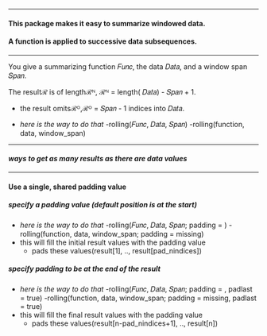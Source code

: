 ----

#### This package makes it easy to summarize windowed data.

#### A function is applied to successive data subsequences.

----

You give a summarizing function 𝐹𝑢𝑛𝑐, the data 𝐷𝑎𝑡𝑎, and a window span 𝑆𝑝𝑎𝑛.  

The resultℛ is of lengthℛᴺ, ℛᴺ = length( 𝐷𝑎𝑡𝑎) - 𝑆𝑝𝑎𝑛 + 1.
- the result omitsℛᴼ,ℛᴼ = 𝑆𝑝𝑎𝑛 - 1 indices into 𝐷𝑎𝑡𝑎.

- _here is the way to do that_
  -rolling(𝐹𝑢𝑛𝑐, 𝐷𝑎𝑡𝑎, 𝑆𝑝𝑎𝑛)
  -rolling(function, data, window_span)

----

#### _ways to get as many results as there are data values_

----

#### Use a single, shared padding value

##### specify a padding value (default position is at the start)

- _here is the way to do that_
  -rolling(𝐹𝑢𝑛𝑐, 𝐷𝑎𝑡𝑎, 𝑆𝑝𝑎𝑛; padding = <value>)
  -rolling(function, data, window_span; padding = missing)
- this will fill the initial result values with the padding value
  - pads these values(result[1], .., result[pad_nindices])

##### specify padding to be at the end of the result

- _here is the way to do that_
  -rolling(𝐹𝑢𝑛𝑐, 𝐷𝑎𝑡𝑎, 𝑆𝑝𝑎𝑛; padding = <value>, padlast = true)
  -rolling(function, data, window_span; padding = missing, padlast = true)
- this will fill the final result values with the padding value
  - pads these values(result[n-pad_nindices+1], .., result[n])

